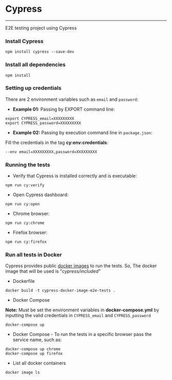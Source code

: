 # Cypress 
---

E2E testing project using Cypress


### Install Cypress

```
npm install cypress --save-dev
```


### Install all dependencies

```
npm install
```


### Setting up credentials

There are 2 environment variables such as `email` and `password`:

- __Example 01:__ Passing by EXPORT command line:

```
export CYPRESS_email=XXXXXXXXX
export CYPRESS_password=XXXXXXXXX
```

- __Example 02:__ Passing by execution command line in `package.json`:

Fill the credentials in the tag __cy:env:credentials__:

```
--env email=XXXXXXXXX,password=XXXXXXXXX
```



### Running the tests

- Verify that Cypress is installed correctly and is executable:
```
npm run cy:verify
```

- Open Cypress dashboard:
```
npm run cy:open
```

- Chrome browser:
```
npm run cy:chrome
```

- Firefox browser:
```
npm run cy:firefox
```


### Run all tests in Docker

Cypress provides public [docker images](https://hub.docker.com/u/cypress) to run the tests. So, The docker image that will be used is "_cypress/included_"


- Dockerfile
```
docker build -t cypress-docker-image-e2e-tests .
```

- Docker Compose

__Note:__ Must be set the environment variables in __docker-compose.yml__ by inputting the valid credentials in `CYPRESS_email` and `CYPRESS_password`
```
docker-compose up
```

- Docker Compose - To run the tests in a specific browser pass the service name, such as:
```
docker-compose up chrome
docker-compose up firefox
```

- List all docker containers
```
docker image ls
```
